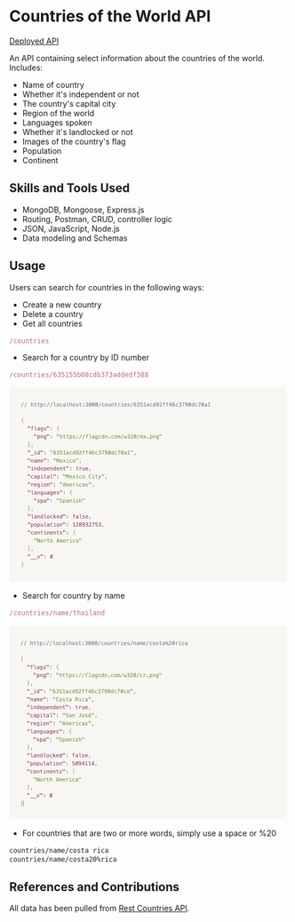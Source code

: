 # Countries of the World API

[Deployed API](https://rampant-sign-production.up.railway.app/)

An API containing select information about the countries of the world. Includes:

- Name of country
- Whether it's independent or not
- The country's capital city
- Region of the world
- Languages spoken
- Whether it's landlocked or not
- Images of the country's flag
- Population
- Continent

## Skills and Tools Used

- MongoDB, Mongoose, Express.js
- Routing, Postman, CRUD, controller logic
- JSON, JavaScript, Node.js
- Data modeling and Schemas

## Usage

Users can search for countries in the following ways:

- Create a new country
- Delete a country
- Get all countries

```js
/countries
```

- Search for a country by ID number

```js
/countries/635155b08cdb373addedf388
```

![id](/images/searchbyid.png)

- Search for country by name

```js
/countries/name/thailand
```

![id](/images/searchbyname.png)

- For countries that are two or more words, simply use a space or %20

```
countries/name/costa rica
countries/name/costa20%rica
```

## References and Contributions

All data has been pulled from [Rest Countries API](https://restcountries.com/).
